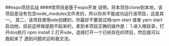 ##expo项目实战
####改项目是基于expo开发
说明，将本项目clone到本地，该项目是没有包含node_modules文件夹的，所以你并不能成功运行该项目，这是其一。 其二，该项目使用xde创建的，你最好不要尝试用npm start 或者 yarn start启动他，目前这样做是跑不起来的，拿到本项目正确的操作是： 1.进入根目录，打开dos执行 npm install 2.打开xde，选择打开一个已经存在的项目，然后就可以跑起来了 遇到问题欢迎和我交流。
